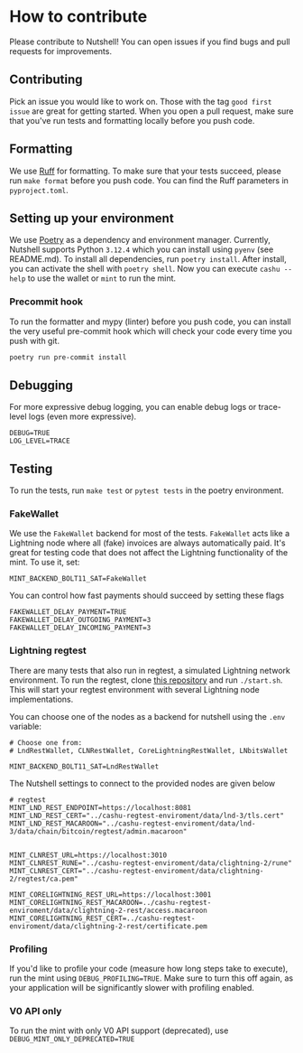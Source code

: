 # How to contribute

Please contribute to Nutshell! You can open issues if you find bugs and pull requests for improvements.

## Contributing
Pick an issue you would like to work on. Those with the tag `good first issue` are great for getting started. When you open a pull request, make sure that you've run tests and formatting locally before you push code.

## Formatting
We use [Ruff](https://docs.astral.sh/ruff/formatter/) for formatting. To make sure that your tests succeed, please run `make format` before you push code. You can find the Ruff parameters in `pyproject.toml`.

## Setting up your environment

We use [Poetry](https://python-poetry.org/) as a dependency and environment manager. Currently, Nutshell supports Python `3.12.4` which you can install using `pyenv` (see README.md). To install all dependencies, run `poetry install`. After install, you can activate the shell with `poetry shell`. Now you can execute `cashu --help` to use the wallet or `mint` to run the mint.

### Precommit hook
To run the formatter and mypy (linter) before you push code, you can install the very useful pre-commit hook which will check your code every time you push with git.

```bash
poetry run pre-commit install
```

## Debugging

For more expressive debug logging, you can enable debug logs or trace-level logs (even more expressive).

```
DEBUG=TRUE
LOG_LEVEL=TRACE
```

## Testing

To run the tests, run `make test` or `pytest tests` in the poetry environment.

### FakeWallet

We use the `FakeWallet` backend for most of the tests. `FakeWallet` acts like a Lightning node where all (fake) invoices are always automatically paid. It's great for testing code that does not affect the Lightning functionality of the mint. To use it, set:

```
MINT_BACKEND_BOLT11_SAT=FakeWallet
```

You can control how fast payments should succeed by setting these flags

```
FAKEWALLET_DELAY_PAYMENT=TRUE
FAKEWALLET_DELAY_OUTGOING_PAYMENT=3
FAKEWALLET_DELAY_INCOMING_PAYMENT=3
```

### Lightning regtest

There are many tests that also run in regtest, a simulated Lightning network environment. To run the regtest, clone [this repository](https://github.com/callebtc/cashu-regtest) and run `./start.sh`. This will start your regtest environment with several Lightning node implementations.

You can choose one of the nodes as a backend for nutshell using the `.env` variable:
```
# Choose one from:
# LndRestWallet, CLNRestWallet, CoreLightningRestWallet, LNbitsWallet

MINT_BACKEND_BOLT11_SAT=LndRestWallet
```

The Nutshell settings to connect to the provided nodes are given below

```
# regtest
MINT_LND_REST_ENDPOINT=https://localhost:8081
MINT_LND_REST_CERT="../cashu-regtest-enviroment/data/lnd-3/tls.cert"
MINT_LND_REST_MACAROON="../cashu-regtest-enviroment/data/lnd-3/data/chain/bitcoin/regtest/admin.macaroon"


MINT_CLNREST_URL=https://localhost:3010
MINT_CLNREST_RUNE="../cashu-regtest-enviroment/data/clightning-2/rune"
MINT_CLNREST_CERT="../cashu-regtest-enviroment/data/clightning-2/regtest/ca.pem"

MINT_CORELIGHTNING_REST_URL=https://localhost:3001
MINT_CORELIGHTNING_REST_MACAROON=../cashu-regtest-enviroment/data/clightning-2-rest/access.macaroon
MINT_CORELIGHTNING_REST_CERT=../cashu-regtest-enviroment/data/clightning-2-rest/certificate.pem
```

### Profiling

If you'd like to profile your code (measure how long steps take to execute), run the mint using `DEBUG_PROFILING=TRUE`. Make sure to turn this off again, as your application will be significantly slower with profiling enabled.

### V0 API only

To run the mint with only V0 API support (deprecated), use `DEBUG_MINT_ONLY_DEPRECATED=TRUE`
